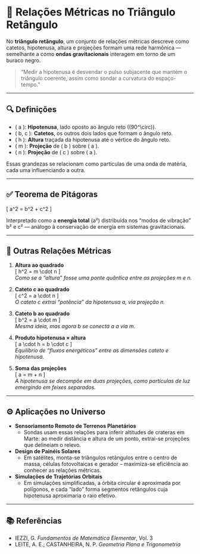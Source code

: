 # 📐 Relações Métricas no Triângulo Retângulo

No **triângulo retângulo**, um conjunto de relações métricas descreve como catetos, hipotenusa, altura e projeções formam uma rede harmônica — semelhante a como **ondas gravitacionais** interagem em torno de um buraco negro.  

> “Medir a hipotenusa é desvendar o pulso subjacente que mantém o triângulo coerente, assim como sondar a curvatura do espaço-tempo.”  

---

## 🔍 Definições

- \( a \): **Hipotenusa**, lado oposto ao ângulo reto (\(90^\circ\)).  
- \( b, c \): **Catetos**, os outros dois lados que formam o ângulo reto.  
- \( h \): **Altura** traçada da hipotenusa até o vértice do ângulo reto.  
- \( m \): **Projeção** de \( b \) sobre \( a \).  
- \( n \): **Projeção** de \( c \) sobre \( a \).

Essas grandezas se relacionam como partículas de uma onda de matéria, cada uma influenciando a outra.  

---

## ✅ Teorema de Pitágoras

\[
a^2 = b^2 + c^2
\]

Interpretado como a **energia total** (a²) distribuída nos “modos de vibração” b² e c² — análogo à conservação de energia em sistemas gravitacionais.

---

## 🔗 Outras Relações Métricas

1. **Altura ao quadrado**  
   \[
   h^2 = m \cdot n
   \]  
   _Como se a “altura” fosse uma ponte quântica entre as projeções m e n._

2. **Cateto c ao quadrado**  
   \[
   c^2 = a \cdot n
   \]  
   _O cateto c extrai “potência” da hipotenusa a, via projeção n._

3. **Cateto b ao quadrado**  
   \[
   b^2 = a \cdot m
   \]  
   _Mesma ideia, mas agora b se conecta a a via m._

4. **Produto hipotenusa × altura**  
   \[
   a \cdot h = b \cdot c
   \]  
   _Equilíbrio de “fluxos energéticos” entre as dimensões cateto e hipotenusa._

5. **Soma das projeções**  
   \[
   a = m + n
   \]  
   _A hipotenusa se decompõe em duas projeções, como partículas de luz emergindo em feixes separados._

---

## ⚙️ Aplicações no Universo

- **Sensoriamento Remoto de Terrenos Planetários**  
  - Sondas usam essas relações para inferir altitudes de crateras em Marte: ao medir distância e altura de um ponto, extrai-se projeções que delineiam o relevo.  
- **Design de Painéis Solares**  
  - Em satélites, monta-se triângulos retângulos entre o centro de massa, células fotovoltaicas e gerador – maximiza-se eficiência ao conhecer as relações métricas.  
- **Simulações de Trajetórias Orbitais**  
  - Em simulações simplificadas, a órbita circular é aproximada por polígonos, e cada “lado” forma segmentos retângulos cuja hipotenusa aproximaria o raio efetivo.

---

## 📚 Referências

- IEZZI, G. *Fundamentos de Matemática Elementar*, Vol. 3  
- LEITE, A. E.; CASTANHEIRA, N. P. *Geometria Plana e Trigonometria*
